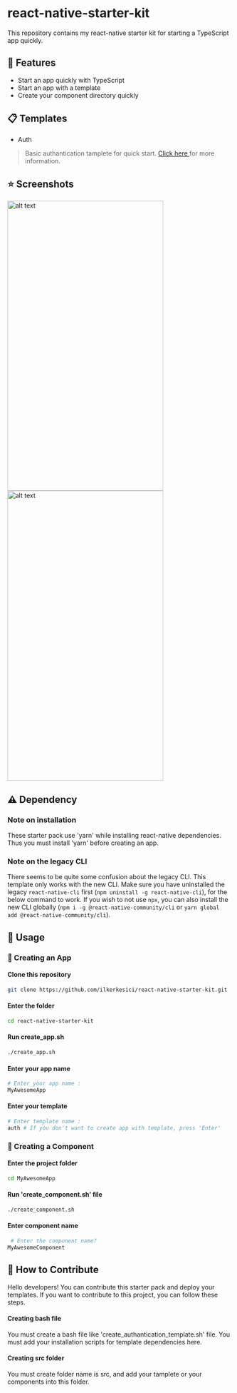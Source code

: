 # react-native-starter-kit
This repository contains my react-native starter kit for starting a TypeScript app quickly.

## :star2: Features
- Start an app quickly with TypeScript
- Start an app with a template
- Create your component directory quickly

## :clipboard: Templates
- Auth
>Basic authantication tamplete for quick start. <a href="https://github.com/ilkerkesici/react-native-starter-kit/tree/master/template/only_auth"> Click here </a> for more information.

## :star: Screenshots
<p float="left">
  <img src="https://github.com/ilkerkesici/react-native-starter-kit/blob/master/template/only_auth/assets/login_ss_1.png" alt="alt text" width="350px" height="650px">
  <img src="https://github.com/ilkerkesici/react-native-starter-kit/blob/master/template/only_auth/assets/register_ss.png" alt="alt text" width="350px" height="650px">
</p>

## :warning: Dependency
### Note on installation
These starter pack use 'yarn' while installing react-native dependencies. Thus you must install 'yarn' before creating an app.
### Note on the legacy CLI
There seems to be quite some confusion about the legacy CLI. This template only works with the new CLI. Make sure you have uninstalled the legacy `react-native-cli` first (`npm uninstall -g react-native-cli`), for the below command to work. If you wish to not use `npx`, you can also install the new CLI globally (`npm i -g @react-native-community/cli` or `yarn global add @react-native-community/cli`).

## :flashlight: Usage
### :iphone: Creating an App
#### Clone this repository

```sh
git clone https://github.com/ilkerkesici/react-native-starter-kit.git
```
#### Enter the folder

```sh
cd react-native-starter-kit
```
#### Run create_app.sh

```sh
./create_app.sh
```
#### Enter your app name

```sh
# Enter your app name :
MyAwesomeApp
```
#### Enter your template

```sh
# Enter template name :
auth # If you don't want to create app with template, press 'Enter'
```
### :rocket: Creating a Component
#### Enter the project folder
```sh
cd MyAwesomeApp
```
#### Run 'create_component.sh' file 
```sh
./create_component.sh
```
#### Enter component name 
```sh
 # Enter the component name?
MyAwesomeComponent
```

## :clap: How to Contribute

Hello developers! You can contribute this starter pack and deploy your templates. If you want to contribute to this project,  you can follow these steps.

#### Creating bash file

You must create a bash file like 'create_authantication_template.sh' file. You must add your installation scripts for template dependencies here. 

#### Creating src folder
You must create folder name is src, and add your tamplete or your components into this folder.
